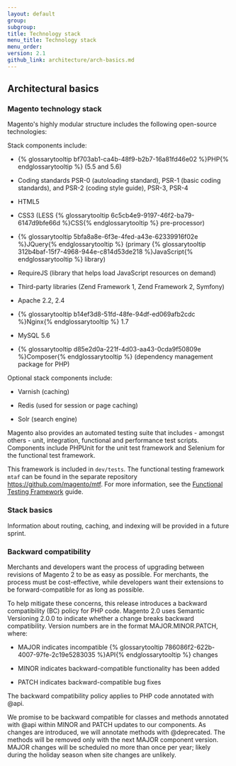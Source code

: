 ```yaml
---
layout: default
group:
subgroup:
title: Technology stack
menu_title: Technology stack
menu_order:
version: 2.1
github_link: architecture/arch-basics.md
---
```


## Architectural basics

### Magento technology stack

Magento's highly modular structure includes the following open-source technologies:

Stack components include:

* {% glossarytooltip bf703ab1-ca4b-48f9-b2b7-16a81fd46e02 %}PHP{% endglossarytooltip %} (5.5 and 5.6)

* Coding standards PSR-0 (autoloading standard), PSR-1 (basic coding standards), and PSR-2 (coding style guide), PSR-3, PSR-4

* HTML5

* CSS3 (LESS {% glossarytooltip 6c5cb4e9-9197-46f2-ba79-6147d9bfe66d %}CSS{% endglossarytooltip %} pre-processor)

* {% glossarytooltip 5bfa8a8e-6f3e-4fed-a43e-62339916f02e %}JQuery{% endglossarytooltip %} (primary {% glossarytooltip 312b4baf-15f7-4968-944e-c814d53de218 %}JavaScript{% endglossarytooltip %} library)

* RequireJS (library that helps load JavaScript resources on demand)

* Third-party libraries (Zend Framework 1, Zend Framework 2, Symfony)

* Apache 2.2, 2.4

* {% glossarytooltip b14ef3d8-51fd-48fe-94df-ed069afb2cdc %}Nginx{% endglossarytooltip %} 1.7

* MySQL 5.6

* {% glossarytooltip d85e2d0a-221f-4d03-aa43-0cda9f50809e %}Composer{% endglossarytooltip %} (dependency management package for PHP)

Optional stack components include:

* Varnish (caching)

* Redis (used for session or page caching)

* Solr (search engine)

Magento also provides an automated testing suite that includes - amongst others - unit, integration, functional and performance test scripts. Components include PHPUnit for the unit test framework and Selenium for the functional test framework.

This framework is included in `dev/tests`. The functional testing framework `mtaf` can be found in the separate repository https://github.com/magento/mtf. For more information, see the [Functional Testing Framework]({{page.baseurl}}mtf/mtf_introduction.html) guide.

### Stack basics

Information about routing, caching, and indexing will be provided in a future sprint.

### Backward compatibility

Merchants and developers want the process of upgrading between revisions of Magento 2 to be as easy as possible. For merchants, the process must be cost-effective, while developers want their extensions to be forward-compatible for as long as possible.

To help mitigate these concerns, this release introduces a backward compatibility (BC) policy for PHP code. Magento 2.0 uses Semantic Versioning 2.0.0 to indicate whether a change breaks backward compatibility. Version numbers are in the format MAJOR.MINOR.PATCH, where:

* MAJOR indicates incompatible {% glossarytooltip 786086f2-622b-4007-97fe-2c19e5283035 %}API{% endglossarytooltip %} changes

* MINOR indicates backward-compatible functionality has been added

* PATCH indicates backward-compatible bug fixes

The backward compatibility policy applies to PHP code annotated with @api.

We promise to be backward compatible for classes and methods annotated with @api within MINOR and PATCH updates to our components. As changes are introduced, we will annotate methods with @deprecated. The methods will be removed only with the next MAJOR component version. MAJOR changes will be scheduled no more than once per year; likely during the holiday season when site changes are unlikely.
